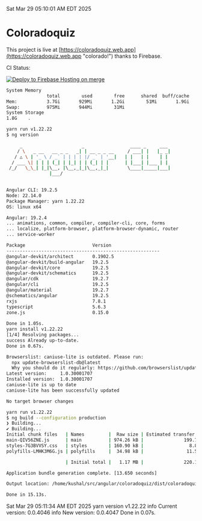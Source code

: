 Sat Mar 29 05:10:01 AM EDT 2025

# Coloradoquiz


This project is live at [https://coloradoquiz.web.app](https://coloradoquiz.web.app "colorado!") thanks to Firebase.

CI Status: 

[![Deploy to Firebase Hosting on merge](https://github.com/teamkushal/coloradoquiz/actions/workflows/firebase-hosting-merge.yml/badge.svg)](https://github.com/teamkushal/coloradoquiz/actions/workflows/firebase-hosting-merge.yml)

```bash
System Memory
               total        used        free      shared  buff/cache   available
Mem:           3.7Gi       929Mi       1.2Gi        51Mi       1.9Gi       2.8Gi
Swap:          975Mi       944Mi        31Mi
System Storage
1.8G	.
```
```bash
yarn run v1.22.22
$ ng version

     _                      _                 ____ _     ___
    / \   _ __   __ _ _   _| | __ _ _ __     / ___| |   |_ _|
   / △ \ | '_ \ / _` | | | | |/ _` | '__|   | |   | |    | |
  / ___ \| | | | (_| | |_| | | (_| | |      | |___| |___ | |
 /_/   \_\_| |_|\__, |\__,_|_|\__,_|_|       \____|_____|___|
                |___/
    

Angular CLI: 19.2.5
Node: 22.14.0
Package Manager: yarn 1.22.22
OS: linux x64

Angular: 19.2.4
... animations, common, compiler, compiler-cli, core, forms
... localize, platform-browser, platform-browser-dynamic, router
... service-worker

Package                         Version
---------------------------------------------------------
@angular-devkit/architect       0.1902.5
@angular-devkit/build-angular   19.2.5
@angular-devkit/core            19.2.5
@angular-devkit/schematics      19.2.5
@angular/cdk                    19.2.7
@angular/cli                    19.2.5
@angular/material               19.2.7
@schematics/angular             19.2.5
rxjs                            7.8.1
typescript                      5.6.3
zone.js                         0.15.0
    
Done in 1.05s.
yarn install v1.22.22
[1/4] Resolving packages...
success Already up-to-date.
Done in 0.67s.
```
```bash
Browserslist: caniuse-lite is outdated. Please run:
  npx update-browserslist-db@latest
  Why you should do it regularly: https://github.com/browserslist/update-db#readme
Latest version:     1.0.30001707
Installed version:  1.0.30001707
caniuse-lite is up to date
caniuse-lite has been successfully updated

No target browser changes
```
```bash
yarn run v1.22.22
$ ng build --configuration production
❯ Building...
✔ Building...
Initial chunk files   | Names         |  Raw size | Estimated transfer size
main-QIV56ZNE.js      | main          | 974.26 kB |               199.74 kB
styles-7G3BVVSY.css   | styles        | 160.90 kB |                 8.89 kB
polyfills-LMHK3M6G.js | polyfills     |  34.98 kB |                11.51 kB

                      | Initial total |   1.17 MB |               220.14 kB

Application bundle generation complete. [13.650 seconds]

Output location: /home/kushal/src/angular/coloradoquiz/dist/coloradoquiz

Done in 15.13s.
```
Sat Mar 29 05:11:34 AM EDT 2025
yarn version v1.22.22
info Current version: 0.0.4046
info New version: 0.0.4047
Done in 0.07s.
